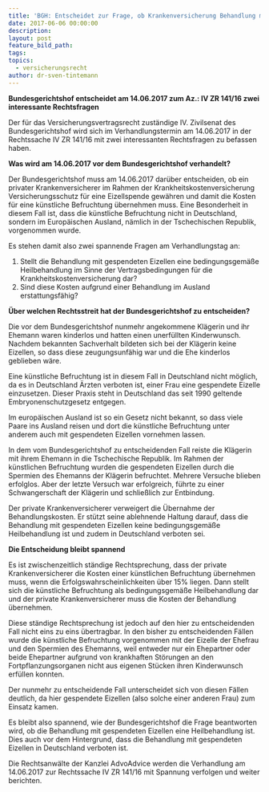 ```yaml
---
title: 'BGH: Entscheidet zur Frage, ob Krankenversicherung Behandlung mit gespendeten Eizellen bezahlen muss'
date: 2017-06-06 00:00:00
description:
layout: post
feature_bild_path:
tags:
topics:
  - versicherungsrecht
author: dr-sven-tintemann
---
```



**Bundesgerichtshof entscheidet am 14.06.2017 zum Az.: IV ZR 141/16 zwei interessante Rechtsfragen**

Der für das Versicherungsvertragsrecht zuständige IV. Zivilsenat des Bundesgerichtshof wird sich im Verhandlungstermin am 14.06.2017 in der Rechtssache IV ZR 141/16 mit zwei interessanten Rechtsfragen zu befassen haben.

**Was wird am 14.06.2017 vor dem Bundesgerichtshof verhandelt?**

Der Bundesgerichtshof muss am 14.06.2017 darüber entscheiden, ob ein privater Krankenversicherer im Rahmen der Krankheitskostenversicherung Versicherungsschutz für eine Eizellspende gewähren und damit die Kosten für eine künstliche Befruchtung übernehmen muss. Eine Besonderheit in diesem Fall ist, dass die künstliche Befruchtung nicht in Deutschland, sondern im Europäischen Ausland, nämlich in der Tschechischen Republik, vorgenommen wurde.

Es stehen damit also zwei spannende Fragen am Verhandlungstag an:

1. Stellt die Behandlung mit gespendeten Eizellen eine bedingungsgemäße Heilbehandlung im Sinne der Vertragsbedingungen für die Krankheitskostenversicherung dar?
2. Sind diese Kosten aufgrund einer Behandlung im Ausland erstattungsfähig?

**Über welchen Rechtsstreit hat der Bundesgerichtshof zu entscheiden?**

Die vor dem Bundesgerichtshof nunmehr angekommene Klägerin und ihr Ehemann waren kinderlos und hatten einen unerfüllten Kinderwunsch. Nachdem bekannten Sachverhalt bildeten sich bei der Klägerin keine Eizellen, so dass diese zeugungsunfähig war und die Ehe kinderlos geblieben wäre.

Eine künstliche Befruchtung ist in diesem Fall in Deutschland nicht möglich, da es in Deutschland Ärzten verboten ist, einer Frau eine gespendete Eizelle einzusetzen. Dieser Praxis steht in Deutschland das seit 1990 geltende Embryonenschutzgesetz entgegen.

Im europäischen Ausland ist so ein Gesetz nicht bekannt, so dass viele Paare ins Ausland reisen und dort die künstliche Befruchtung unter anderem auch mit gespendeten Eizellen vornehmen lassen.

In dem vom Bundesgerichtshof zu entscheidenden Fall reiste die Klägerin mit ihrem Ehemann in die Tschechische Republik. Im Rahmen der künstlichen Befruchtung wurden die gespendeten Eizellen durch die Spermien des Ehemanns der Klägerin befruchtet. Mehrere Versuche blieben erfolglos. Aber der letzte Versuch war erfolgreich, führte zu einer Schwangerschaft der Klägerin und schließlich zur Entbindung.

Der private Krankenversicherer verweigert die Übernahme der Behandlungskosten. Er stützt seine ablehnende Haltung darauf, dass die Behandlung mit gespendeten Eizellen keine bedingungsgemäße Heilbehandlung ist und zudem in Deutschland verboten sei.

**Die Entscheidung bleibt spannend**

Es ist zwischenzeitlich ständige Rechtsprechung, dass der private Krankenversicherer die Kosten einer künstlichen Befruchtung übernehmen muss, wenn die Erfolgswahrscheinlichkeiten über 15% liegen. Dann stellt sich die künstliche Befruchtung als bedingungsgemäße Heilbehandlung dar und der private Krankenversicherer muss die Kosten der Behandlung übernehmen.

Diese ständige Rechtsprechung ist jedoch auf den hier zu entscheidenden Fall nicht eins zu eins übertragbar. In den bisher zu entscheidenden Fällen wurde die künstliche Befruchtung vorgenommen mit der Eizelle der Ehefrau und den Spermien des Ehemanns, weil entweder nur ein Ehepartner oder beide Ehepartner aufgrund von krankhaften Störungen an den Fortpflanzungsorganen nicht aus eigenen Stücken ihren Kinderwunsch erfüllen konnten.

Der nunmehr zu entscheidende Fall unterscheidet sich von diesen Fällen deutlich, da hier gespendete Eizellen (also solche einer anderen Frau) zum Einsatz kamen.

Es bleibt also spannend, wie der Bundesgerichtshof die Frage beantworten wird, ob die Behandlung mit gespendeten Eizellen eine Heilbehandlung ist. Dies auch vor dem Hintergrund, dass die Behandlung mit gespendeten Eizellen in Deutschland verboten ist.

Die Rechtsanwälte der Kanzlei AdvoAdvice werden die Verhandlung am 14.06.2017 zur Rechtssache IV ZR 141/16 mit Spannung verfolgen und weiter berichten.
